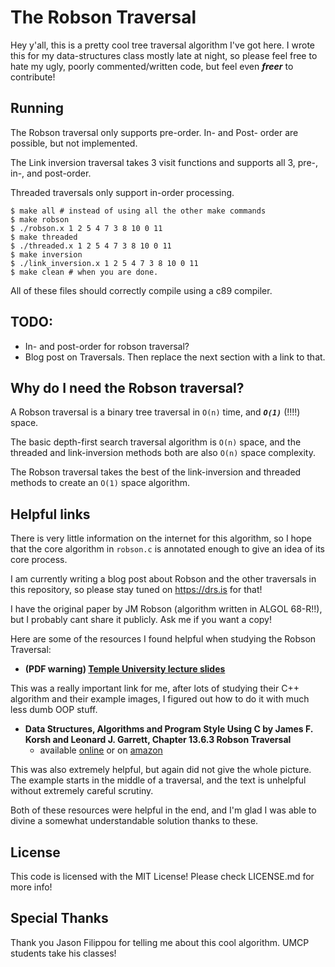 # The Robson Traversal #

Hey y'all, this is a pretty cool tree traversal algorithm I've got here.
I wrote this for my data-structures class mostly late at night,
so please feel free to hate my ugly, poorly commented/written code, but feel even ***freer*** to contribute!

## Running ##

The Robson traversal only supports pre-order. In- and Post- order are possible, but not implemented.

The Link inversion traversal takes 3 visit functions and supports all 3, pre-, in-, and post-order.

Threaded traversals only support in-order processing.

    $ make all # instead of using all the other make commands
    $ make robson
    $ ./robson.x 1 2 5 4 7 3 8 10 0 11
    $ make threaded
    $ ./threaded.x 1 2 5 4 7 3 8 10 0 11
    $ make inversion
    $ ./link_inversion.x 1 2 5 4 7 3 8 10 0 11
    $ make clean # when you are done.

All of these files should correctly compile using a c89 compiler.

## TODO: ##

* In- and post-order for robson traversal?
* Blog post on Traversals. Then replace the next section with a link to that.

## Why do I need the Robson traversal? ##

A Robson traversal is a binary tree traversal in `O(n)` time, and ***`O(1)`*** (!!!!) space.

The basic depth-first search traversal algorithm is `O(n)` space, and the threaded and link-inversion methods both are also `O(n)` space complexity.

The Robson traversal takes the best of the link-inversion and threaded methods to create an `O(1)` space algorithm.

## Helpful links ##

There is very little information on the internet for this algorithm, so I hope that the core
algorithm in `robson.c` is annotated enough to give an idea of its core process.

I am currently writing a blog post about Robson and the other traversals in this repository,
so please stay tuned on https://drs.is for that!

I have the original paper by JM Robson (algorithm written in ALGOL 68-R!!),
but I probably cant share it publicly. Ask me if you want a copy!

Here are some of the resources I found helpful when studying the Robson Traversal:

* **(PDF warning) [Temple University lecture slides](https://cis.temple.edu/~wolfgang/cis551/Week06.pdf)**

This was a really important link for me, after lots of studying their C++ algorithm and their example images,
I figured out how to do it with much less dumb OOP stuff.

* **Data Structures, Algorithms and Program Style Using C by James F. Korsh and Leonard J. Garrett, Chapter 13.6.3 Robson Traversal**
    * available
[online](http://mindfulintegrations.com/books/Technology/computer_science/algo/start.htm)
or on [amazon](https://www.amazon.com/Structures-Algorithms-Program-Style-Using/dp/087150099X)

This was also extremely helpful, but again did not give the whole picture. The example starts in the middle of a traversal, and the text is unhelpful without extremely careful scrutiny.

Both of these resources were helpful in the end, and I'm glad I was able to divine a somewhat understandable solution thanks to these.

## License ##

This code is licensed with the MIT License! Please check LICENSE.md for more info!

## Special Thanks ##

Thank you Jason Filippou for telling me about this cool algorithm. UMCP students take his classes!
